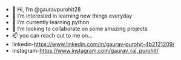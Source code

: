 - 👋 Hi, I’m @gauravpurohit28
- 👀 I’m interested in learning new things everyday
- 🌱 I’m currently learning python
- 💞️ I’m looking to collaborate on some amazing projects 
- 📫 you can reach out to me on...
-  linkedin-https://www.linkedin.com/in/gaurav-purohit-4b2121209/
-  instagram-https://www.instagram.com/gaurav_raj_purohit/

<!---
gauravpurohit28/gauravpurohit28 is a ✨ special ✨ repository because its `README.md` (this file) appears on your GitHub profile.
You can click the Preview link to take a look at your changes.
--->
